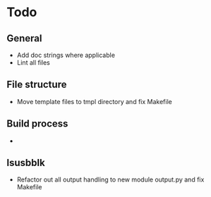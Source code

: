 # Todo 

## General
- Add doc strings where applicable
- Lint all files 

## File structure
- Move template files to tmpl directory and fix Makefile

## Build process
- 

## lsusbblk
- Refactor out all output handling to new module output.py and fix Makefile



